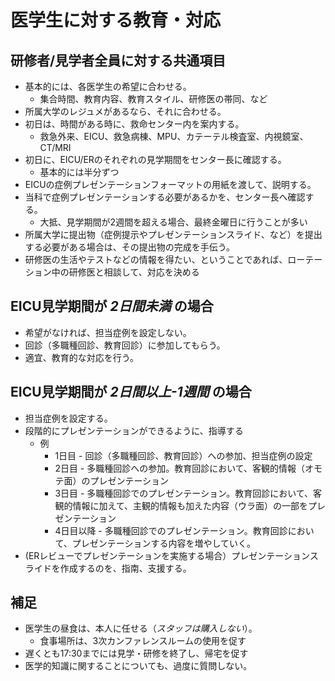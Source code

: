 # 医学生に対する教育・対応

## 研修者/見学者全員に対する共通項目
- 基本的には、各医学生の希望に合わせる。
    - 集合時間、教育内容、教育スタイル、研修医の帯同、など
- 所属大学のレジュメがあるなら、それに合わせる。
- 初日は、時間がある時に、救命センター内を案内する。
    - 救急外来、EICU、救急病棟、MPU、カテーテル検査室、内視鏡室、CT/MRI
- 初日に、EICU/ERのそれぞれの見学期間をセンター長に確認する。
    - 基本的には半分ずつ    
- EICUの症例プレゼンテーションフォーマットの用紙を渡して、説明する。
- 当科で症例プレゼンテーションする必要があるかを、センター長へ確認する。
  - 大抵、見学期間が2週間を超える場合、最終金曜日に行うことが多い
- 所属大学に提出物（症例提示やプレゼンテーションスライド、など）を提出する必要がある場合は、その提出物の完成を手伝う。
- 研修医の生活やテストなどの情報を得たい、ということであれば、ローテーション中の研修医と相談して、対応を決める

## EICU見学期間が *2日間未満* の場合
- 希望がなければ、担当症例を設定しない。
- 回診（多職種回診、教育回診）に参加してもらう。
- 適宜、教育的な対応を行う。


## EICU見学期間が *2日間以上-1週間* の場合
- 担当症例を設定する。
- 段階的にプレゼンテーションができるように、指導する
  - 例
    - 1日目 - 回診（多職種回診、教育回診）への参加、担当症例の設定
    - 2日目 - 多職種回診への参加。教育回診において、客観的情報（オモテ面）のプレゼンテーション
    - 3日目 - 多職種回診でのプレゼンテーション。教育回診において、客観的情報に加えて、主観的情報も加えた内容（ウラ面）の一部をプレゼンテーション
    - 4日目以降 - 多職種回診でのプレゼンテーション。教育回診において、プレゼンテーションする内容を増やしていく。
- (ERレビューでプレゼンテーションを実施する場合）プレゼンテーションスライドを作成するのを、指南、支援する。

## 補足
- 医学生の昼食は、本人に任せる（*スタッフは購入しない*）。
  - 食事場所は、3次カンファレンスルームの使用を促す
- 遅くとも17:30までには見学・研修を終了し、帰宅を促す
- 医学的知識に関することについても、過度に質問しない。
